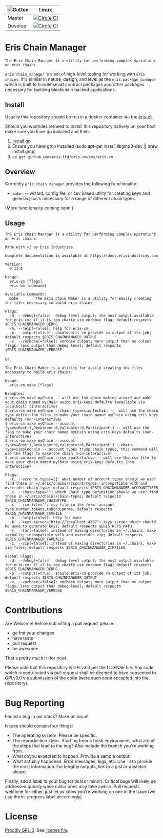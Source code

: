 |[![GoDoc](https://godoc.org/github.com/eris-cm?status.png)](https://godoc.org/github.com/eris-ltd/eris-cm) | Linux |
|---|-------|
| Master | [![Circle CI](https://circleci.com/gh/eris-ltd/eris-cm/tree/master.svg?style=svg)](https://circleci.com/gh/eris-ltd/eris-cm/tree/master) |
| Develop | [![Circle CI](https://circleci.com/gh/eris-ltd/eris-cm/tree/develop.svg?style=svg)](https://circleci.com/gh/eris-ltd/eris-cm/tree/develop) | 

# Eris Chain Manager

```
The Eris Chain Manager is a utility for performing complex operations on eris chains
```

`eris:chain_manager` is a set of high-level tooling for working with `eris chains`. It is similar in nature, design, and level as the `eris:package_manager` which is built to handle smart contract packages and other packages necessary for building blockchain backed applications.

## Install

Usually this repository should be run in a docker container via the [eris-cli](https://docs.erisindustries.com/tutorials/).

Should you want/desire/need to install this repository natively on your host make sure you have go installed and then:

1. [Install go](https://golang.org/doc/install)
2. Ensure you have gmp installed (sudo apt-get install libgmp3-dev || brew install gmp)
3. `go get github.com/eris-ltd/eris-cm/cmd/eris-cm`

## Overview

Currently `eris:chain_manager` provides the following functionality:

* `maker` -- wizard, config file, or csv based utility for creating keys and genesis.json's necessary for a range of different chain types.

(More functionality coming soon.)

## Usage

```
The Eris Chain Manager is a utility for performing complex operations on eris chains.

Made with <3 by Eris Industries.

Complete documentation is available at https://docs.erisindustries.com

Version:
  0.11.0

Usage:
  eris-cm [flags]
  eris-cm [command]

Available Commands:
  make        The Eris Chain Maker is a utility for easily creating the files necessary to build eris chains

Flags:
  -d, --debug[=false]: debug level output; the most output available for eris-cm; if it is too chatty use verbose flag; default respects $ERIS_CHAINMANAGER_DEBUG
  -h, --help[=false]: help for eris-cm
  -o, --output[=true]: should eris-cm provide an output of its job; default respects $ERIS_CHAINMANAGER_OUTPUT
  -v, --verbose[=false]: verbose output; more output than no output flags; less output than debug level; default respects $ERIS_CHAINMANAGER_VERBOSE
```

or

```
The Eris Chain Maker is a utility for easily creating the files necessary to build eris chains.

Usage:
  eris-cm make [flags]

Examples:
$ eris-cm make myChain -- will use the chain-making wizard and make your chain named myChain using eris-keys defaults (available via localhost) (interactive)
$ eris-cm make myChain --chain-type=simplechain --  will use the chain type definition files to make your chain named myChain using eris-keys defaults (non-interactive)
$ eris-cm make myChain --account-types=Root:1,Developer:0,Validator:0,Participant:1 -- will use the flag to make your chain named myChain using eris-keys defaults (non-interactive)
$ eris-cm make myChain --account-types=Root:1,Developer:0,Validator:0,Participant:1 --chain-type=simplechain -- account types trump chain types, this command will use the flags to make the chain (non-interactive)
$ eris-cm make myChain --csv /path/to/csv -- will use the csv file to make your chain named myChain using eris-keys defaults (non-interactive)

Flags:
  -t, --account-types=[]: what number of account types should we use? find these in ~/.eris/chains/account-types; incompatible with and overrides chain-type; default respects $ERIS_CHAINMANAGER_ACCOUNTTYPES
  -c, --chain-type="": which chain type definition should we use? find these in ~/.eris/chains/chain-types; default respects $ERIS_CHAINMANAGER_CHAINTYPE
  -s, --csv-file="": csv file in the form `account-type,number,tokens,toBond,perms; default respects $ERIS_CHAINMANAGER_CSVFILE
  -h, --help[=false]: help for make
  -k, --keys-server="http://localhost:4767": keys server which should be used to generate keys; default respects $ERIS_KEYS_PATH
  -r, --tar[=false]: instead of making directories in ~/.chains, make tarballs; incompatible with and overrides zip; default respects $ERIS_CHAINMANAGER_TARBALLS
  -z, --zip[=false]: instead of making directories in ~/.chains, make zip files; default respects $ERIS_CHAINMANAGER_ZIPFILES

Global Flags:
  -d, --debug[=false]: debug level output; the most output available for eris-cm; if it is too chatty use verbose flag; default respects $ERIS_CHAINMANAGER_DEBUG
  -o, --output[=true]: should eris-cm provide an output of its job; default respects $ERIS_CHAINMANAGER_OUTPUT
  -v, --verbose[=false]: verbose output; more output than no output flags; less output than debug level; default respects $ERIS_CHAINMANAGER_VERBOSE
```

# Contributions

Are Welcome! Before submitting a pull request please:

* go fmt your changes
* have tests
* pull request
* be awesome

That's pretty much it (for now).

Please note that this repository is GPLv3.0 per the LICENSE file. Any code which is contributed via pull request shall be deemed to have consented to GPLv3.0 via submission of the code (were such code accepted into the repository).

# Bug Reporting

Found a bug in our stack? Make an issue!

Issues should contain four things:

* The operating system. Please be specific.
* The reproduction steps. Starting from a fresh environment, what are all the steps that lead to the bug? Also include the branch you're working from.
* What doyou expected to happen. Provide a sample output.
* What actually happened. Error messages, logs, etc. Use `-d` to provide the most information. For lengthy outputs, link to a gist or pastebin please.

Finally, add a label to your bug (critical or minor). Critical bugs will likely be addressed quickly while minor ones may take awhile. Pull requests welcome for either, just let us know you're working on one in the issue (we use the in-progress label accordingly).

# License

[Proudly GPL-3](http://www.gnu.org/philosophy/enforcing-gpl.en.html). See [license file](https://github.com/eris-ltd/eris-pm/blob/master/LICENSE.md).
